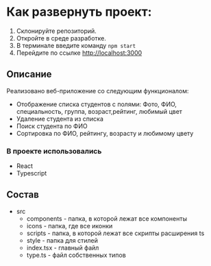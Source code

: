 # Как развернуть проект:

1. Склонируйте репозиторий.
2. Откройте в среде разработке.
3. В терминале введите команду `npm start`
4. Перейдите по ссылке [http://localhost:3000](http://localhost:3000)

## Описание
Реализовано веб-приложение со следующим функционалом:
- Отображение списка студентов с полями: Фото, ФИО, специальность, группа, возраст,рейтинг, любимый цвет
- Удаление студента из списка
- Поиск студента по ФИО
- Сортировка по ФИО, рейтингу, возрасту и любимому цвету

### В проекте использовались 
- React
- Typescript

## Состав
- src
  - components - папка, в которой лежат все компоненты
  - icons - папка, где все иконки
  - scripts - папка, в которой лежат все скрипты расширения ts
  - style - папка для стилей
  - index.tsx - главный файл
  - type.ts - файл собственных типов
